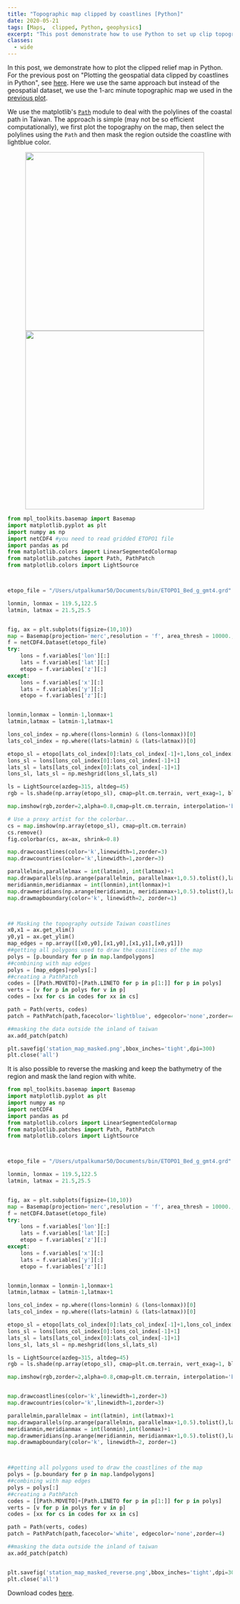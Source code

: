 ```yaml
---
title: "Topographic map clipped by coastlines [Python]"
date: 2020-05-21
tags: [Maps,  clipped, Python, geophysics]
excerpt: "This post demonstrate how to use Python to set up clip topographic map based on coastlines."
classes:
  - wide
---
```

In this post, we demonstrate how to plot the clipped relief map in Python. For the previous post on "Plotting the geospatial data clipped by coastlines in Python", see [here](https://iescoders.com/plotting-the-geospatial-data-clipped-by-coastlines-in-python/). Here we use the same approach but instead of the geospatial dataset, we use the 1-arc minute topographic map we used in the [previous plot](https://www.earthinversion.com/Shaded-topo-map-python/). 

We use the matplotlib's [`Path`](https://matplotlib.org/3.2.1/tutorials/advanced/path_tutorial.html) module to deal with the polylines of the coastal path in Taiwan. The approach is simple (may not be so efficient computationally), we first plot the topography on the map, then select the polylines using the `Path` and then mask the region outside the coastline with lightblue color.


<figure class="half">
	<img width="400" src="{{ site.url }}{{ site.baseurl }}/images/station_map_masked.png">
    <img width="400" src="{{ site.url }}{{ site.baseurl }}/images/station_map_masked_reverse.png">
</figure>


```python
from mpl_toolkits.basemap import Basemap
import matplotlib.pyplot as plt
import numpy as np
import netCDF4 #you need to read gridded ETOPO1 file
import pandas as pd
from matplotlib.colors import LinearSegmentedColormap
from matplotlib.patches import Path, PathPatch
from matplotlib.colors import LightSource



etopo_file = "/Users/utpalkumar50/Documents/bin/ETOPO1_Bed_g_gmt4.grd"

lonmin, lonmax = 119.5,122.5
latmin, latmax = 21.5,25.5


fig, ax = plt.subplots(figsize=(10,10))
map = Basemap(projection='merc',resolution = 'f', area_thresh = 10000., llcrnrlon=lonmin, llcrnrlat=latmin,urcrnrlon=lonmax, urcrnrlat=latmax)
f = netCDF4.Dataset(etopo_file)
try:
    lons = f.variables['lon'][:]
    lats = f.variables['lat'][:]
    etopo = f.variables['z'][:]
except:
    lons = f.variables['x'][:]
    lats = f.variables['y'][:]
    etopo = f.variables['z'][:]


lonmin,lonmax = lonmin-1,lonmax+1
latmin,latmax = latmin-1,latmax+1

lons_col_index = np.where((lons>lonmin) & (lons<lonmax))[0]
lats_col_index = np.where((lats>latmin) & (lats<latmax))[0]

etopo_sl = etopo[lats_col_index[0]:lats_col_index[-1]+1,lons_col_index[0]:lons_col_index[-1]+1]
lons_sl = lons[lons_col_index[0]:lons_col_index[-1]+1]
lats_sl = lats[lats_col_index[0]:lats_col_index[-1]+1]
lons_sl, lats_sl = np.meshgrid(lons_sl,lats_sl)

ls = LightSource(azdeg=315, altdeg=45)
rgb = ls.shade(np.array(etopo_sl), cmap=plt.cm.terrain, vert_exag=1, blend_mode=ls.blend_soft_light)

map.imshow(rgb,zorder=2,alpha=0.8,cmap=plt.cm.terrain, interpolation='bilinear')

# Use a proxy artist for the colorbar...
cs = map.imshow(np.array(etopo_sl), cmap=plt.cm.terrain)
cs.remove()
fig.colorbar(cs, ax=ax, shrink=0.8)

map.drawcoastlines(color='k',linewidth=1,zorder=3)
map.drawcountries(color='k',linewidth=1,zorder=3)

parallelmin,parallelmax = int(latmin), int(latmax)+1
map.drawparallels(np.arange(parallelmin, parallelmax+1,0.5).tolist(),labels=[1,0,0,0],linewidth=0,fontsize=6)
meridianmin,meridianmax = int(lonmin),int(lonmax)+1
map.drawmeridians(np.arange(meridianmin, meridianmax+1,0.5).tolist(),labels=[0,0,0,1],linewidth=0,fontsize=6)
map.drawmapboundary(color='k', linewidth=2, zorder=1)



## Masking the topography outside Taiwan coastlines
x0,x1 = ax.get_xlim()
y0,y1 = ax.get_ylim() 
map_edges = np.array([[x0,y0],[x1,y0],[x1,y1],[x0,y1]])
##getting all polygons used to draw the coastlines of the map
polys = [p.boundary for p in map.landpolygons]
##combining with map edges
polys = [map_edges]+polys[:]
##creating a PathPatch
codes = [[Path.MOVETO]+[Path.LINETO for p in p[1:]] for p in polys]
verts = [v for p in polys for v in p]
codes = [xx for cs in codes for xx in cs]

path = Path(verts, codes)
patch = PathPatch(path,facecolor='lightblue', edgecolor='none',zorder=4)

##masking the data outside the inland of taiwan
ax.add_patch(patch)

plt.savefig('station_map_masked.png',bbox_inches='tight',dpi=300)
plt.close('all')
```


It is also possible to reverse the masking and keep the bathymetry of the region and mask the land region with white.


```python
from mpl_toolkits.basemap import Basemap
import matplotlib.pyplot as plt
import numpy as np
import netCDF4
import pandas as pd
from matplotlib.colors import LinearSegmentedColormap
from matplotlib.patches import Path, PathPatch
from matplotlib.colors import LightSource



etopo_file = "/Users/utpalkumar50/Documents/bin/ETOPO1_Bed_g_gmt4.grd"

lonmin, lonmax = 119.5,122.5
latmin, latmax = 21.5,25.5


fig, ax = plt.subplots(figsize=(10,10))
map = Basemap(projection='merc',resolution = 'f', area_thresh = 10000., llcrnrlon=lonmin, llcrnrlat=latmin,urcrnrlon=lonmax, urcrnrlat=latmax)
f = netCDF4.Dataset(etopo_file)
try:
    lons = f.variables['lon'][:]
    lats = f.variables['lat'][:]
    etopo = f.variables['z'][:]
except:
    lons = f.variables['x'][:]
    lats = f.variables['y'][:]
    etopo = f.variables['z'][:]


lonmin,lonmax = lonmin-1,lonmax+1
latmin,latmax = latmin-1,latmax+1

lons_col_index = np.where((lons>lonmin) & (lons<lonmax))[0]
lats_col_index = np.where((lats>latmin) & (lats<latmax))[0]

etopo_sl = etopo[lats_col_index[0]:lats_col_index[-1]+1,lons_col_index[0]:lons_col_index[-1]+1]
lons_sl = lons[lons_col_index[0]:lons_col_index[-1]+1]
lats_sl = lats[lats_col_index[0]:lats_col_index[-1]+1]
lons_sl, lats_sl = np.meshgrid(lons_sl,lats_sl)

ls = LightSource(azdeg=315, altdeg=45)
rgb = ls.shade(np.array(etopo_sl), cmap=plt.cm.terrain, vert_exag=1, blend_mode=ls.blend_soft_light)

map.imshow(rgb,zorder=2,alpha=0.8,cmap=plt.cm.terrain, interpolation='bilinear')


map.drawcoastlines(color='k',linewidth=1,zorder=3)
map.drawcountries(color='k',linewidth=1,zorder=3)

parallelmin,parallelmax = int(latmin), int(latmax)+1
map.drawparallels(np.arange(parallelmin, parallelmax+1,0.5).tolist(),labels=[1,0,0,0],linewidth=0,fontsize=6)
meridianmin,meridianmax = int(lonmin),int(lonmax)+1
map.drawmeridians(np.arange(meridianmin, meridianmax+1,0.5).tolist(),labels=[0,0,0,1],linewidth=0,fontsize=6)
map.drawmapboundary(color='k', linewidth=2, zorder=1)



##getting all polygons used to draw the coastlines of the map
polys = [p.boundary for p in map.landpolygons]
##combining with map edges
polys = polys[:]
##creating a PathPatch
codes = [[Path.MOVETO]+[Path.LINETO for p in p[1:]] for p in polys]
verts = [v for p in polys for v in p]
codes = [xx for cs in codes for xx in cs]

path = Path(verts, codes)
patch = PathPatch(path,facecolor='white', edgecolor='none',zorder=4)

##masking the data outside the inland of taiwan
ax.add_patch(patch)


plt.savefig('station_map_masked_reverse.png',bbox_inches='tight',dpi=300)
plt.close('all')
```

Download codes [here](https://github.com/earthinversion/Relief_map_clipped_by_coastlines).